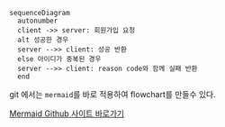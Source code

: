   ```mermaid
  sequenceDiagram
    autonumber
    client ->> server: 회원가입 요청
    alt 성공한 경우
    server -->> client: 성공 반환
    else 아이디가 중복된 경우 
    server -->> client: reason code와 함께 실패 반환
    end
```

git 에서는 `mermaid`를 바로 적용하여 flowchart를 만들수 있다. 

[Mermaid Github 사이트 바로가기](https://github.com/mermaid-js/mermaid#sequence-diagram-docs---live-editor)
